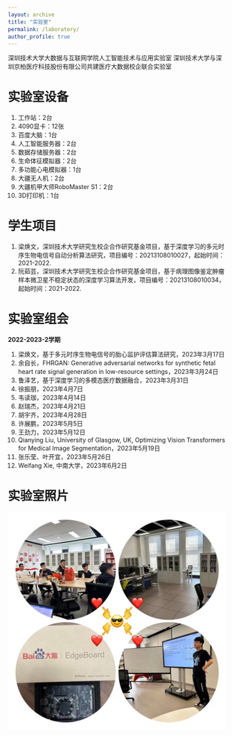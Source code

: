 ```yaml
---
layout: archive
title: "实验室"
permalink: /laboratory/
author_profile: true
---
```

深圳技术大学大数据与互联网学院人工智能技术与应用实验室
深圳技术大学与深圳京柏医疗科技股份有限公司共建医疗大数据校企联合实验室

实验室设备
====
1. 工作站：2台
2. 4090显卡：12张
3. 百度大脑：1台
4. 人工智能服务器：2台
5. 数据存储服务器：2台
6. 生命体征模拟器：2台
7. 多功能心电模拟器：1台
8. 大疆无人机：2台
9. 大疆机甲大师RoboMaster S1：2台
10. 3D打印机：1台



学生项目
====
1. 梁焕文，深圳技术大学研究生校企合作研究基金项目，基于深度学习的多元时序生物电信号自动分析算法研究，项目编号：20213108010027，起始时间：2021-2022.
2. 阮茹芸，深圳技术大学研究生校企合作研究基金项目，基于病理图像鉴定肿瘤样本微卫星不稳定状态的深度学习算法开发，项目编号：20213108010034，起始时间：2021-2022.

实验室组会
====
**2022-2023-2学期**
1. 梁焕文，基于多元时序生物电信号的胎心监护评估算法研究，2023年3月17日
2. 余自长，FHRGAN: Generative adversarial networks for synthetic fetal heart rate signal generation in low-resource settings，2023年3月24日
3. 鲁泽艺，基于深度学习的多模态医疗数据融合，2023年3月31日
4. 徐振朋，2023年4月7日
5. 韦读珈，2023年4月14日
6. 赵瑞杰，2023年4月21日
7. 胡宇齐，2023年4月28日
8. 许展鹏，2023年5月5日
9. 王劲力，2023年5月12日
10. Qianying Liu, University of Glasgow, UK, Optimizing Vision Transformers for Medical Image Segmentation，2023年5月19日
11. 张乐莹、叶开宜，2023年5月26日
12. Weifang Xie, 中南大学，2023年6月2日

实验室照片
====
![实验室](/images/shiyanshi.jpg)
